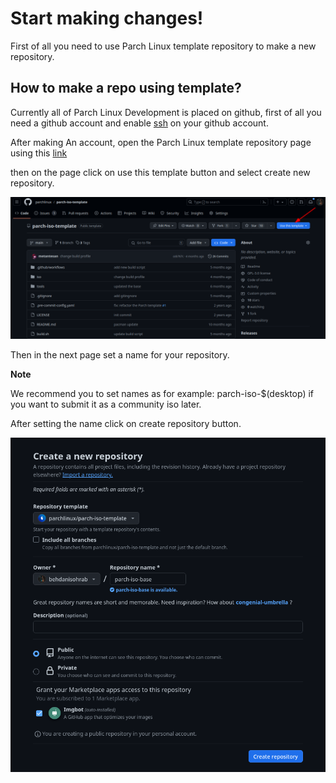 # Start making changes!

First of all you need to use Parch Linux template repository to make a new repository.


## How to make a repo using template?

Currently all of Parch Linux Development is placed on github, first of all you need a github account and enable [ssh](https://docs.github.com/en/authentication/connecting-to-github-with-ssh) on your github account.

After making An account, open the Parch Linux template repository page using this [link](https://github.com/parchlinux/parch-iso-template)

then on the page click on use this template button and select create new repository.

![template image](./../images/customrelease/repo-fork.png)


Then in the next page set a name for your repository.

**Note**

We recommend you to set names as for example: parch-iso-$(desktop) if you want to submit it as a community iso later.

After setting the name click on create repository button.

![new repo](./../images/customrelease/new-repo.png)

